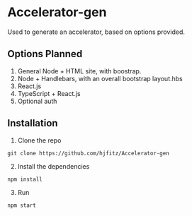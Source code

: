 # Accelerator-gen
Used to generate an accelerator, based on options provided.

## Options Planned
1. General Node + HTML site, with boostrap.
2. Node + Handlebars, with an overall bootstrap layout.hbs
3. React.js
4. TypeScript + React.js
5. Optional auth

## Installation
1. Clone the repo

`git clone https://github.com/hjfitz/Accelerator-gen`

2. Install the dependencies

`npm install`

3. Run

`npm start`
